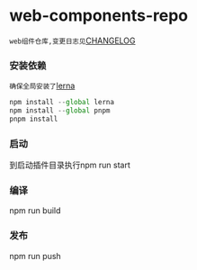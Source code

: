 # web-components-repo
`web组件仓库,变更日志见`[CHANGELOG](./CHANGELOG.md)

### 安装依赖 

`确保全局安装了`[lerna](https://lerna.js.org/)

```js
npm install --global lerna
npm install --global pnpm
pnpm install
```

### 启动

到启动插件目录执行npm run start

### 编译

npm run build

### 发布

npm run push

